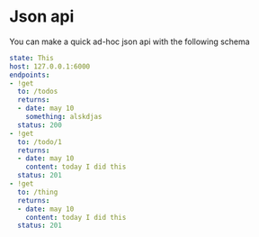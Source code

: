 # Json api

You can make a quick ad-hoc json api with the following schema

```yaml
state: This
host: 127.0.0.1:6000
endpoints:
- !get
  to: /todos
  returns:
  - date: may 10
    something: alskdjas
  status: 200
- !get
  to: /todo/1
  returns:
  - date: may 10
    content: today I did this
  status: 201
- !get
  to: /thing
  returns:
  - date: may 10
    content: today I did this
  status: 201
```
